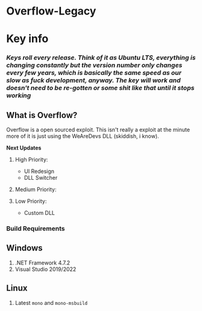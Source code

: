 # Overflow-Legacy

# Key info
### ***Keys roll every release. Think of it as Ubuntu LTS, everything is changing constantly but the version number only changes every few years, which is basically the same speed as our slow as fuck development, anyway. The key will work and doesn't need to be re-gotten or some shit like that until it stops working***

## What is Overflow?
Overflow is a open sourced exploit. This isn't really a exploit at the minute more of it is just using the WeAreDevs DLL (skiddish, i know).

**Next Updates**

1. High Priority:
   - UI Redesign
   - DLL Switcher

2. Medium Priority:

3. Low Priority:
   - Custom DLL

### Build Requirements

## Windows
1. .NET Framework 4.7.2
2. Visual Studio 2019/2022

## Linux
1. Latest ``mono`` and ``mono-msbuild``








































